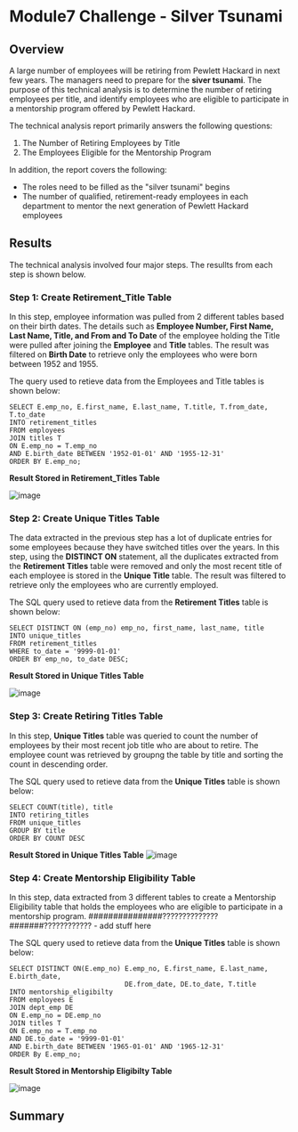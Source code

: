 # Module7 Challenge - Silver Tsunami

## Overview
A large number of employees will be retiring from Pewlett Hackard in next few years. The managers need to prepare for the **siver tsunami**. The purpose of this technical analysis is to determine the number of retiring employees per title, and identify employees who are eligible to participate in a mentorship program offered by Pewlett Hackard.

The technical analysis report primarily answers the following questions:
1. The Number of Retiring Employees by Title
2. The Employees Eligible for the Mentorship Program

In addition, the report covers the following: 
- The roles need to be filled as the "silver tsunami" begins
- The number of qualified, retirement-ready employees in each department to mentor the next generation of Pewlett Hackard employees

## Results
The technical analysis involved four major steps. The resullts from each step is shown below.

### Step 1: Create Retirement_Title Table
In this step, employee information was pulled from 2 different tables based on their birth dates. The details such as **Employee Number, First Name, Last Name, Title, and From and To Date** of the employee holding the Title were pulled after joining the **Employee** and **Title** tables. The result was filtered on **Birth Date** to retrieve only the employees who were born between 1952 and 1955.

The query used to retieve data from the Employees and Title tables is shown below:
    
    SELECT E.emp_no, E.first_name, E.last_name, T.title, T.from_date, T.to_date   
    INTO retirement_titles  
    FROM employees  
    JOIN titles T    
    ON E.emp_no = T.emp_no    
    AND E.birth_date BETWEEN '1952-01-01' AND '1955-12-31'    
    ORDER BY E.emp_no;  

**Result Stored in Retirement_Titles Table**

![image](https://user-images.githubusercontent.com/31812730/194619030-11c9e507-0209-488d-887c-386d066b93b0.png)

### Step 2: Create Unique Titles Table
The data extracted in the previous step has a lot of duplicate entries for some employees because they have switched titles over the years. In this step, using the **DISTINCT ON** statement, all the duplicates extracted from the **Retirement Titles** table were removed and only the most recent title of each employee is stored in the **Unique Title** table. The result was filtered to retrieve only the employees who are currently employed.   

The SQL query used to retieve data from the **Retirement Titles** table is shown below:

    SELECT DISTINCT ON (emp_no) emp_no, first_name, last_name, title
    INTO unique_titles
    FROM retirement_titles
    WHERE to_date = '9999-01-01'
    ORDER BY emp_no, to_date DESC;

**Result Stored in Unique Titles Table**

![image](https://user-images.githubusercontent.com/31812730/194647915-d81ec7a8-f946-4a86-ae10-3eda5c4d6866.png)

### Step 3: Create Retiring Titles Table
In this step, **Unique Titles** table was queried to count the number of employees by their most recent job title who are about to retire. The employee count was retrieved by groupng the table by title and sorting the count in descending order.

The SQL query used to retieve data from the **Unique Titles** table is shown below:

    SELECT COUNT(title), title
    INTO retiring_titles
    FROM unique_titles
    GROUP BY title
    ORDER BY COUNT DESC
    
**Result Stored in Unique Titles Table**
![image](https://user-images.githubusercontent.com/31812730/194464970-14a3c62b-e2f1-450f-acec-c33885b0578b.png)

### Step 4: Create Mentorship Eligibility Table
In this step, data extracted from 3 different tables to create a Mentorship Eligibility table that holds the employees who are eligible to participate in a mentorship program.
###############??????????????#######???????????? - add stuff here


The SQL query used to retieve data from the **Unique Titles** table is shown below:

    SELECT DISTINCT ON(E.emp_no) E.emp_no, E.first_name, E.last_name, E.birth_date, 
                                 DE.from_date, DE.to_date, T.title
    INTO mentorship_eligibilty
    FROM employees E
    JOIN dept_emp DE
    ON E.emp_no = DE.emp_no
    JOIN titles T
    ON E.emp_no = T.emp_no
    AND DE.to_date = '9999-01-01'
    AND E.birth_date BETWEEN '1965-01-01' AND '1965-12-31'
    ORDER By E.emp_no;

**Result Stored in Mentorship Eligibilty  Table**

![image](https://user-images.githubusercontent.com/31812730/194465157-605ad31e-3a35-4898-95ed-ee334ec054a8.png)

## Summary
